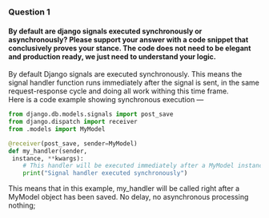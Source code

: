 ### Question 1
#### By default are django signals executed synchronously or asynchronously? Please support your answer with a code snippet that conclusively proves your stance. The code does not need to be elegant and production ready, we just need to understand your logic.

By default Django signals are executed synchronously. This means the signal handler function runs immediately after the signal is sent, in the same request-response cycle and doing all work withing this time frame.
<br>Here is a code example showing synchronous execution —
``` Python
from django.db.models.signals import post_save
from django.dispatch import receiver
from .models import MyModel

@receiver(post_save, sender=MyModel)
def my_handler(sender,   
 instance, **kwargs):
    # This handler will be executed immediately after a MyModel instance is saved
    print("Signal handler executed synchronously")
```
This means that in this example, my_handler will be called right after a MyModel object has been saved. No delay, no asynchronous processing nothing;
